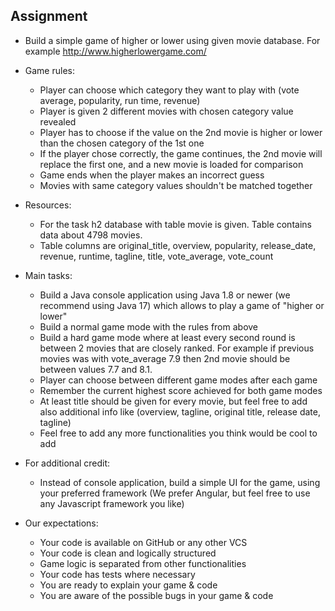 ## Assignment
* Build a simple game of higher or lower using given movie database. For example http://www.higherlowergame.com/

* Game rules:
    * Player can choose which category they want to play with (vote average, popularity, run time, revenue)
    * Player is given 2 different movies with chosen category value revealed
    * Player has to choose if the value on the 2nd movie is higher or lower than the chosen category of the 1st one
    * If the player chose correctly, the game continues, the 2nd movie will replace the first one, and a new movie is loaded for comparison
    * Game ends when the player makes an incorrect guess
    * Movies with same category values shouldn't be matched together

* Resources:
    * For the task h2 database with table movie is given. Table contains data about 4798 movies.
    * Table columns are original_title, overview, popularity, release_date, revenue, runtime, tagline, title, vote_average, vote_count

* Main tasks:
    * Build a Java console application using Java 1.8 or newer (we recommend using Java 17) which allows to play a game of "higher or lower"
    * Build a normal game mode with the rules from above
    * Build a hard game mode where at least every second round is between 2 movies that are closely ranked. For example if previous movies was with vote_average 7.9 then 2nd movie should be between values 7.7 and 8.1.
    * Player can choose between different game modes after each game
    * Remember the current highest score achieved for both game modes
    * At least title should be given for every movie, but feel free to add also additional info like (overview, tagline, original title, release date, tagline)
    * Feel free to add any more functionalities you think would be cool to add

* For additional credit:
    * Instead of console application, build a simple UI for the game, using your preferred framework (We prefer Angular, but feel free to use any Javascript framework you like)

* Our expectations:
    * Your code is available on GitHub or any other VCS
    * Your code is clean and logically structured
    * Game logic is separated from other functionalities
    * Your code has tests where necessary
    * You are ready to explain your game & code
    * You are aware of the possible bugs in your game & code
